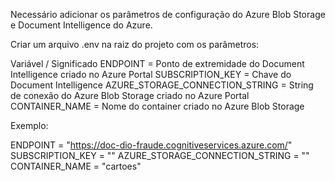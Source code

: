 Necessário adicionar os parâmetros de configuração do Azure Blob Storage e Document Intelligence do Azure.

Criar um arquivo .env na raiz do projeto com os parâmetros:

Variável / Significado
ENDPOINT = Ponto de extremidade do Document Intelligence criado no Azure Portal
SUBSCRIPTION_KEY = Chave do Document Intelligence
AZURE_STORAGE_CONNECTION_STRING = String de conexão do Azure Blob Storage criado no Azure Portal
CONTAINER_NAME = Nome do container criado no Azure Blob Storage



Exemplo:



ENDPOINT = "https://doc-dio-fraude.cognitiveservices.azure.com/"
SUBSCRIPTION_KEY = ""
AZURE_STORAGE_CONNECTION_STRING = ""
CONTAINER_NAME = "cartoes"
